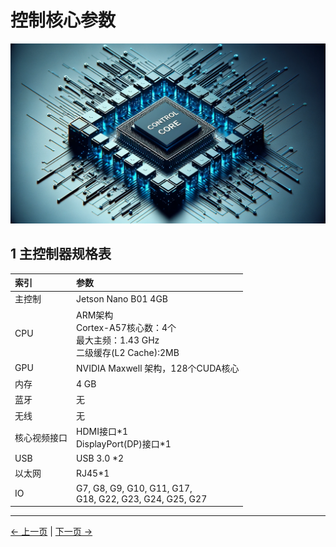 # 控制核心参数

<img src="../resources/2-ProductFeature/2.2/image.png" width="800" height="auto" />

## 1 主控制器规格表

| 索引         | 参数                                                         |
| :----------- | :---------------------------------------------------------- |
| 主控制       | Jetson Nano B01 4GB                                          |
| CPU          | ARM架构 <br> Cortex-A57核心数：4个 <br> 最大主频：1.43 GHz <br>二级缓存(L2 Cache):2MB                                                                   |
| GPU          | NVIDIA Maxwell 架构，128个CUDA核心                           |
| 内存         | 4 GB                                                        |
| 蓝牙         | 无                                                           |
| 无线         | 无                                                           |
| 核心视频接口 | HDMI接口\*1 <br> DisplayPort(DP)接口\*1                         |
| USB          | USB 3.0 \*2                                                  |
| 以太网       | RJ45\*1                                                      |
| IO           | G7, G8, G9, G10, G11, G17, <br> G18, G22, G23, G24, G25, G27 |

---

[← 上一页](2.1-MachineSpecification.md) | [下一页 →](../2-ProductFeature/2.3-MechanicalStructureParameter.md)
